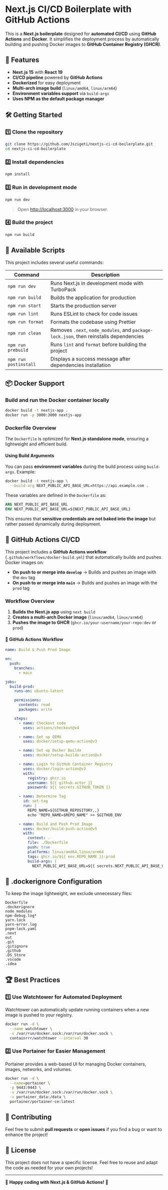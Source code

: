 # Next.js CI/CD Boilerplate with GitHub Actions

This is a **Next.js boilerplate** designed for **automated CI/CD** using **GitHub Actions** and **Docker**. It simplifies the deployment process by automatically building and pushing Docker images to **GitHub Container Registry (GHCR)**.

## 🚀 Features

- **Next.js 15** with **React 19**
- **CI/CD pipeline** powered by **GitHub Actions**
- **Dockerized** for easy deployment
- **Multi-arch image build** (`linux/amd64`, `linux/arm64`)
- **Environment variables support** via `build-args`
- **Uses NPM as the default package manager**

## 🛠️ Getting Started

### 1️⃣ Clone the repository

```bash
git clone https://github.com/Jszigeti/nextjs-ci-cd-boilerplate.git
cd nextjs-ci-cd-boilerplate
```

### 2️⃣ Install dependencies

```bash
npm install
```

### 3️⃣ Run in development mode

```bash
npm run dev
```

> Open [http://localhost:3000](http://localhost:3000) in your browser.

### 4️⃣ Build the project

```bash
npm run build
```

## 📜 Available Scripts

This project includes several useful commands:

| Command               | Description                                                                            |
| --------------------- | -------------------------------------------------------------------------------------- |
| `npm run dev`         | Runs Next.js in development mode with TurboPack                                        |
| `npm run build`       | Builds the application for production                                                  |
| `npm run start`       | Starts the production server                                                           |
| `npm run lint`        | Runs ESLint to check for code issues                                                   |
| `npm run format`      | Formats the codebase using Prettier                                                    |
| `npm run clean`       | Removes `.next`, `node_modules`, and `package-lock.json`, then reinstalls dependencies |
| `npm run prebuild`    | Runs `lint` and `format` before building the project                                   |
| `npm run postinstall` | Displays a success message after dependencies installation                             |

## 📦 Docker Support

### Build and run the Docker container locally

```bash
docker build -t nextjs-app .
docker run -p 3000:3000 nextjs-app
```

### Dockerfile Overview

The `Dockerfile` is optimized for **Next.js standalone mode**, ensuring a lightweight and efficient build.

#### **Using Build Arguments**

You can pass **environment variables** during the build process using `build-args`. Example:

```bash
docker build -t nextjs-app \
  --build-arg NEXT_PUBLIC_API_BASE_URL=https://api.example.com .
```

These variables are defined in the `Dockerfile` as:

```dockerfile
ARG NEXT_PUBLIC_API_BASE_URL
ENV NEXT_PUBLIC_API_BASE_URL=${NEXT_PUBLIC_API_BASE_URL}
```

This ensures that **sensitive credentials are not baked into the image** but rather passed dynamically during deployment.

## 🚀 GitHub Actions CI/CD

This project includes a **GitHub Actions workflow** (`.github/workflows/docker-build.yml`) that automatically builds and pushes Docker images on:

- **On push to or merge into `develop`** → Builds and pushes an image with the `dev` tag
- **On push to or merge into `main`** → Builds and pushes an image with the `prod` tag

### Workflow Overview

1. **Builds the Next.js app** using `next build`
2. **Creates a multi-arch Docker image** (`linux/amd64`, `linux/arm64`)
3. **Pushes the image to GHCR** (`ghcr.io/your-username/your-repo:dev` or `prod`)

#### 🔧 **GitHub Actions Workflow**

```yaml
name: Build & Push Prod Image

on:
  push:
    branches:
      - main

jobs:
  build-prod:
    runs-on: ubuntu-latest

    permissions:
      contents: read
      packages: write

    steps:
      - name: Checkout code
        uses: actions/checkout@v4

      - name: Set up QEMU
        uses: docker/setup-qemu-action@v3

      - name: Set up Docker Buildx
        uses: docker/setup-buildx-action@v3

      - name: Login to GitHub Container Registry
        uses: docker/login-action@v3
        with:
          registry: ghcr.io
          username: ${{ github.actor }}
          password: ${{ secrets.GITHUB_TOKEN }}

      - name: Determine Tag
        id: set-tag
        run: |
          REPO_NAME=${GITHUB_REPOSITORY,,}
          echo "REPO_NAME=$REPO_NAME" >> $GITHUB_ENV

      - name: Build and Push Prod Image
        uses: docker/build-push-action@v5
        with:
          context: .
          file: ./Dockerfile
          push: true
          platforms: linux/amd64,linux/arm64
          tags: ghcr.io/${{ env.REPO_NAME }}:prod
          build-args: |
            NEXT_PUBLIC_API_BASE_URL=${{ secrets.NEXT_PUBLIC_API_BASE_URL }}
```

## 📜 .dockerignore Configuration

To keep the image lightweight, we exclude unnecessary files:

```
Dockerfile
.dockerignore
node_modules
npm-debug.log*
yarn.lock
yarn-error.log
pnpm-lock.yaml
.next
out
.git
.gitignore
.github
.DS_Store
.vscode
.idea
```

## 🏆 Best Practices

### 1️⃣ Use Watchtower for Automated Deployment
Watchtower can automatically update running containers when a new image is pushed to your registry.
```bash
docker run -d \
  --name watchtower \
  -v /var/run/docker.sock:/var/run/docker.sock \
  containrrr/watchtower --interval 30
```

### 2️⃣ Use Portainer for Easier Management
Portainer provides a web-based UI for managing Docker containers, images, networks, and volumes.
```bash
docker run -d \
  --name=portainer \
  -p 9443:9443 \
  -v /var/run/docker.sock:/var/run/docker.sock \
  -v portainer_data:/data \
  portainer/portainer-ce:latest
```

## 📌 Contributing

Feel free to submit **pull requests** or **open issues** if you find a bug or want to enhance the project!

## 📜 License

This project does not have a specific license. Feel free to reuse and adapt the code as needed for your own projects!

---

🎉 **Happy coding with Next.js & GitHub Actions!** 🚀